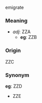 emigrate
### Meaning
+ _adj_: ZZA
	+ __eg__: ZZB

### Origin

ZZC

### Synonym

__eg__: ZZD

+ ZZE



